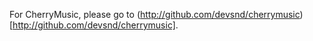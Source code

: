 For CherryMusic, please go to (http://github.com/devsnd/cherrymusic)[http://github.com/devsnd/cherrymusic].
